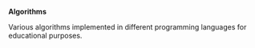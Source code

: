 **Algorithms**

Various algorithms implemented in different programming languages for educational purposes.

